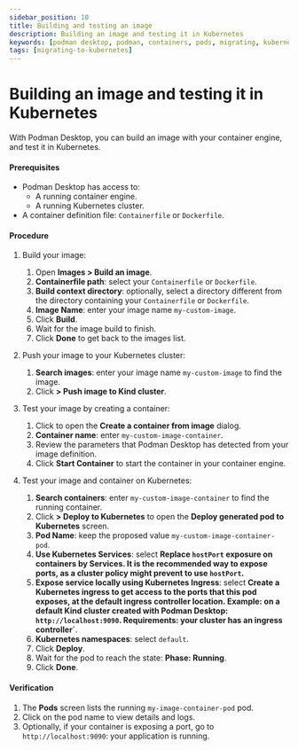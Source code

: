 ```yaml
---
sidebar_position: 10
title: Building and testing an image
description: Building an image and testing it in Kubernetes
keywords: [podman desktop, podman, containers, pods, migrating, kubernetes]
tags: [migrating-to-kubernetes]
---
```


# Building an image and testing it in Kubernetes

With Podman Desktop, you can build an image with your container engine, and test it in Kubernetes.

#### Prerequisites

- Podman Desktop has access to:
  - A running container engine.
  - A running Kubernetes cluster.
- A container definition file: `Containerfile` or `Dockerfile`.

#### Procedure

1. Build your image:

   1. Open **<icon icon="fa-solid fa-cloud" size="lg" /> Images > <icon icon="fa-solid fa-cube" size="lg" /> Build an image**.
   2. **Containerfile path**: select your `Containerfile` or `Dockerfile`.
   3. **Build context directory**: optionally, select a directory different from the directory containing your `Containerfile` or `Dockerfile`.
   4. **Image Name**: enter your image name `my-custom-image`.
   5. Click **<icon icon="fa-solid fa-cube" size="lg" /> Build**.
   6. Wait for the image build to finish.
   7. Click **Done** to get back to the images list.

1. Push your image to your Kubernetes cluster:

   1. **<icon icon="fa-solid fa-cloud" size="lg" /> Search images**: enter your image name `my-custom-image` to find the image.
   2. Click **<icon icon="fa-solid fa-ellipsis-v" size="lg" /> > <icon icon="fa-solid fa-ellipsis-v" size="lg" /> Push image to Kind cluster**.

1. Test your image by creating a container:

   1. Click **<icon icon="fa-solid fa-play" size="lg" />** to open the **Create a container from image** dialog.
   2. **Container name**: enter `my-custom-image-container`.
   3. Review the parameters that Podman Desktop has detected from your image definition.
   4. Click **<icon icon="fa-solid fa-play" size="lg" /> Start Container** to start the container in your container engine.

1. Test your image and container on Kubernetes:

   1. **<icon icon="fa-solid fa-cloud" size="lg" /> Search containers**: enter `my-custom-image-container` to find the running container.
   2. Click **<icon icon="fa-solid fa-ellipsis-v" size="lg" /> > <icon icon="fa-solid fa-rocket" size="lg" /> Deploy to Kubernetes** to open the **Deploy generated pod to Kubernetes** screen.
   3. **Pod Name**: keep the proposed value `my-custom-image-container-pod`.
   4. **Use Kubernetes Services**: select **Replace `hostPort` exposure on containers by Services. It is the recommended way to expose ports, as a cluster policy might prevent to use `hostPort`.**
   5. **Expose service locally using Kubernetes Ingress**: select **Create a Kubernetes ingress to get access to the ports that this pod exposes, at the default ingress controller location. Example: on a default Kind cluster created with Podman Desktop: `http://localhost:9090`. Requirements: your cluster has an ingress controller`**.
   6. **Kubernetes namespaces**: select `default`.
   7. Click **<icon icon="fa-solid fa-rocket" size="lg" /> Deploy**.
   8. Wait for the pod to reach the state: **Phase: Running**.
   9. Click **Done**.

#### Verification

1. The **<icon icon="fa-solid fa-cubes" size="lg" /> Pods** screen lists the running `my-image-container-pod` pod.
1. Click on the pod name to view details and logs.
1. Optionally, if your container is exposing a port, go to `http://localhost:9090`: your application is running.
